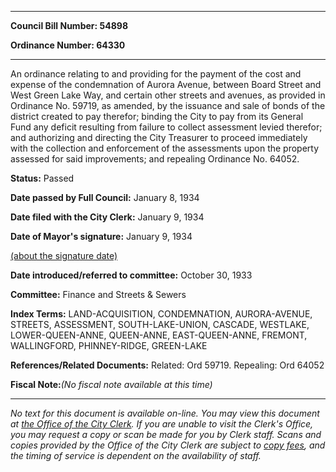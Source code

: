 

********

**Council Bill Number: 54898**
   
**Ordinance Number: 64330**
********

 An ordinance relating to and providing for the payment of the cost and expense of the condemnation of Aurora Avenue, between Board Street and West Green Lake Way, and certain other streets and avenues, as provided in Ordinance No. 59719, as amended, by the issuance and sale of bonds of the district created to pay therefor; binding the City to pay from its General Fund any deficit resulting from failure to collect assessment levied therefor; and authorizing and directing the City Treasurer to proceed immediately with the collection and enforcement of the assessments upon the property assessed for said improvements; and repealing Ordinance No. 64052.

**Status:** Passed
   
**Date passed by Full Council:** January 8, 1934
   
**Date filed with the City Clerk:** January 9, 1934
   
**Date of Mayor's signature:** January 9, 1934
   
[(about the signature date)](/~public/approvaldate.htm)
   
   
   
**Date introduced/referred to committee:** October 30, 1933
   
**Committee:** Finance and Streets & Sewers
   
   
**Index Terms:** LAND-ACQUISITION, CONDEMNATION, AURORA-AVENUE, STREETS, ASSESSMENT, SOUTH-LAKE-UNION, CASCADE, WESTLAKE, LOWER-QUEEN-ANNE, QUEEN-ANNE, EAST-QUEEN-ANNE, FREMONT, WALLINGFORD, PHINNEY-RIDGE, GREEN-LAKE

**References/Related Documents:** Related: Ord 59719. Repealing: Ord 64052

**Fiscal Note:**_(No fiscal note available at this time)_
********

_No text for this document is available on-line. You may view this document at [the Office of the City Clerk](http://www.seattle.gov/leg/clerk/contactUs.htm). If you are unable to visit the Clerk's Office, you may request a copy or scan be made for you by Clerk staff. Scans and copies provided by the Office of the City Clerk are subject to [copy fees](http://clerk.seattle.gov/~public/clerkfees.htm), and the timing of service is dependent on the availability of staff._

